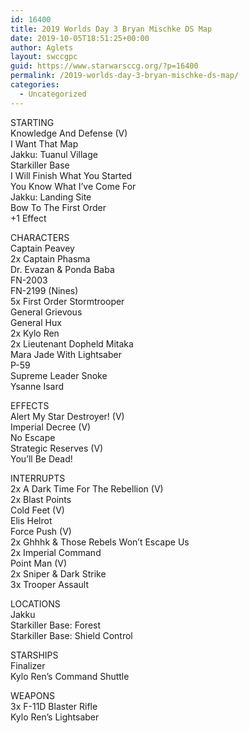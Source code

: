 ```yaml
---
id: 16400
title: 2019 Worlds Day 3 Bryan Mischke DS Map
date: 2019-10-05T18:51:25+00:00
author: Aglets
layout: swccgpc
guid: https://www.starwarsccg.org/?p=16400
permalink: /2019-worlds-day-3-bryan-mischke-ds-map/
categories:
  - Uncategorized
---
```

STARTING  
Knowledge And Defense (V)  
I Want That Map  
Jakku: Tuanul Village  
Starkiller Base  
I Will Finish What You Started  
You Know What I’ve Come For  
Jakku: Landing Site  
Bow To The First Order  
+1 Effect

CHARACTERS  
Captain Peavey  
2x Captain Phasma  
Dr. Evazan & Ponda Baba  
FN-2003  
FN-2199 (Nines)  
5x First Order Stormtrooper  
General Grievous  
General Hux  
2x Kylo Ren  
2x Lieutenant Dopheld Mitaka  
Mara Jade With Lightsaber  
P-59  
Supreme Leader Snoke  
Ysanne Isard

EFFECTS  
Alert My Star Destroyer! (V)  
Imperial Decree (V)  
No Escape  
Strategic Reserves (V)  
You’ll Be Dead!

INTERRUPTS  
2x A Dark Time For The Rebellion (V)  
2x Blast Points  
Cold Feet (V)  
Elis Helrot  
Force Push (V)  
2x Ghhhk & Those Rebels Won’t Escape Us  
2x Imperial Command  
Point Man (V)  
2x Sniper & Dark Strike  
3x Trooper Assault

LOCATIONS  
Jakku  
Starkiller Base: Forest  
Starkiller Base: Shield Control

STARSHIPS  
Finalizer  
Kylo Ren’s Command Shuttle

WEAPONS  
3x F-11D Blaster Rifle  
Kylo Ren’s Lightsaber